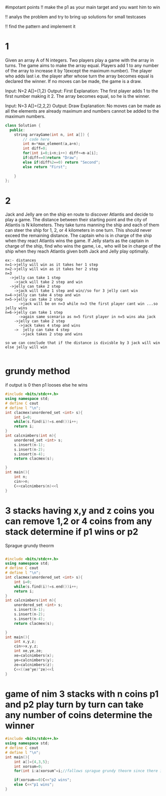 #impotant points
!! make the p1 as your main target and you want him to win

!! analys the problem and try to bring up solutions for small testcases

!! find the pattern and implement it 


# 1
Given an array A of N integers. Two players play a game with the array in turns. The game aims to make the array equal. Players add 1 to any number of the array to increase it by 1(except the maximum number). The player who adds last i.e. the player after whose turn the array becomes equal is declared the winner. If no moves can be made, the game is a draw.


Input:
N=2
A[]={1,2}
Output:
First
Explanation:
The first player adds 1 to the first 
number making it 2. The array 
becomes equal, so he is the winner.


Input:
N=3
A[]={2,2,2}
Output:
Draw
Explanation:
No moves can be made as all the elements are
already maximum and numbers cannot be
added to the maximum numbers.


```c++
class Solution {
  public:
    string arrayGame(int n, int a[]) {
        // code here
        int m=*max_element(a,a+n);
        int diff=0;
        for(int i=0;i<n;i++) diff+=m-a[i];
        if(diff==0)return "Draw";
        else if(diff%2==0) return "Second";
        else return "First";
        
    }
};

```
# 2
Jack and Jelly are on the ship en route to discover Atlantis and decide to play a game. The distance between their starting point and the city of Atlantis is N kilometers. They take turns manning the ship and each of them can steer the ship for 1, 2, or 4 kilometers in one turn. This should never exceed the remaining distance. The captain who is in charge of the ship when they react Atlantis wins the game.
If Jelly starts as the captain in charge of the ship, find who wins the game, i.e., who will be in charge of the ship when they reach Atlantis given both Jack and Jelly play optimally.
```
ex:- distances
n=1->jelly will win as it takes her 1 step
n=2->jelly will win as it takes her 2 step
n=3
  ->jelly can take 1 step
    ->jack will take 2 step and win
  ->jelly can take 2 step
    ->jack will take 1 step and win//so for 3 jelly cant win
n=4->jelly can take 4 step and win
n=5->jelly can take 2 step
      ->jack will be on n=3 while n=3 the first player cant win ...so jelly wins
n=6->jelly can take 1 step
      ->again same scenario as n=5 first player in n=5 wins aka jack
    ->jelly can take 2 step
      ->jack takes 4 step and wins
    ->  jelly can take 4 step
       ->jack takes 2 step and wins

so we can conclude that if the distance is divisble by 3 jack will win else jelly will win
       
```

# grundy method
  if output is 0 then p1 looses else he wins
```c++
#include <bits/stdc++.h>
using namespace std;
# define C cout
# define l "\n";
int clacmex(unordered_set <int> s){
    int i=0;
    while(s.find(i)!=s.end())i++;
    return i;
}
int calcnimbers(int n){
    unordered_set <int> s;
    s.insert(n-1);
    s.insert(n-2);
    s.insert(n-4);
    return clacmex(s);

} 
int main(){
    int n;
    cin>>n;
    C<<calcnimbers(n)<<l
}
```
#  3 stacks having x,y and z coins you can remove 1,2 or 4 coins from any stack determine if p1 wins or p2
Sprague grundy theorm
```c++

#include <bits/stdc++.h>
using namespace std;
# define C cout
# define l "\n";
int clacmex(unordered_set <int> s){
    int i=0;
    while(s.find(i)!=s.end())i++;
    return i;
}
int calcnimbers(int n){
    unordered_set <int> s;
    s.insert(n-1);
    s.insert(n-2);
    s.insert(n-4);
    return clacmex(s);

} 
int main(){
    int x,y,z;
    cin>>x,y,z; 
    int xe,ye,ze;
    xe=calcnimbers(x);
    ye=calcnimbers(y);
    ze=calcnimbers(z);
    C<<((xe^ye)^ze)<<l
}
```
# game of nim 3 stacks with n coins p1 and p2 play turn by turn can take any number of coins determine the winner
```c++
#include <bits/stdc++.h>
using namespace std;
# define C cout
# define l "\n";
int main(){
    int a[]={4,3,5};
    int xorsum=0;
    for(int i:a)xorsum^=i;//fallows sprague grundy theorm since there is no limit for number coins that can be removed grundy number is equal to the number of coins

    if(xorsum==0)C<<"p2 wins";
    else C<<"p1 wins";
}

```
